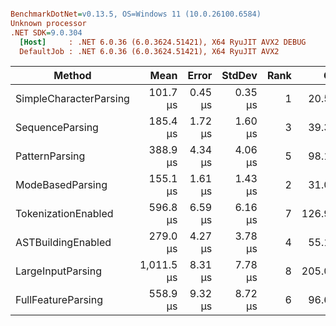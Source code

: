 ``` ini

BenchmarkDotNet=v0.13.5, OS=Windows 11 (10.0.26100.6584)
Unknown processor
.NET SDK=9.0.304
  [Host]     : .NET 6.0.36 (6.0.3624.51421), X64 RyuJIT AVX2 DEBUG
  DefaultJob : .NET 6.0.36 (6.0.3624.51421), X64 RyuJIT AVX2


```
|                 Method |       Mean |   Error |  StdDev | Rank |     Gen0 |    Gen1 |  Allocated |
|----------------------- |-----------:|--------:|--------:|-----:|---------:|--------:|-----------:|
| SimpleCharacterParsing |   101.7 μs | 0.45 μs | 0.35 μs |    1 |  20.5078 |  0.1221 |  252.74 KB |
|        SequenceParsing |   185.4 μs | 1.72 μs | 1.60 μs |    3 |  39.3066 |  8.0566 |  483.27 KB |
|         PatternParsing |   388.9 μs | 4.34 μs | 4.06 μs |    5 |  98.1445 | 18.0664 | 1203.03 KB |
|       ModeBasedParsing |   155.1 μs | 1.61 μs | 1.43 μs |    2 |  31.0059 |  4.6387 |  381.04 KB |
|    TokenizationEnabled |   596.8 μs | 6.59 μs | 6.16 μs |    7 | 126.9531 | 30.2734 | 1562.02 KB |
|     ASTBuildingEnabled |   279.0 μs | 4.27 μs | 3.78 μs |    4 |  55.1758 |  9.7656 |  678.38 KB |
|      LargeInputParsing | 1,011.5 μs | 8.31 μs | 7.78 μs |    8 | 205.0781 | 13.6719 | 2520.32 KB |
|     FullFeatureParsing |   558.9 μs | 9.32 μs | 8.72 μs |    6 |  96.6797 | 23.4375 |  1195.9 KB |

